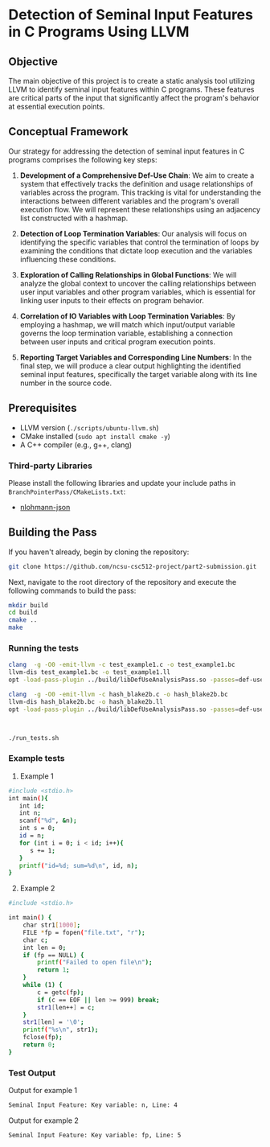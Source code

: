 # Detection of Seminal Input Features in C Programs Using LLVM

## Objective

The main objective of this project is to create a static analysis tool utilizing LLVM to identify seminal input features within C programs. These features are critical parts of the input that significantly affect the program's behavior at essential execution points.

## Conceptual Framework

Our strategy for addressing the detection of seminal input features in C programs comprises the following key steps:

1. **Development of a Comprehensive Def-Use Chain**: We aim to create a system that effectively tracks the definition and usage relationships of variables across the program. This tracking is vital for understanding the interactions between different variables and the program's overall execution flow. We will represent these relationships using an adjacency list constructed with a hashmap.

2. **Detection of Loop Termination Variables**: Our analysis will focus on identifying the specific variables that control the termination of loops by examining the conditions that dictate loop execution and the variables influencing these conditions.

3. **Exploration of Calling Relationships in Global Functions**: We will analyze the global context to uncover the calling relationships between user input variables and other program variables, which is essential for linking user inputs to their effects on program behavior.

4. **Correlation of IO Variables with Loop Termination Variables**: By employing a hashmap, we will match which input/output variable governs the loop termination variable, establishing a connection between user inputs and critical program execution points.

5. **Reporting Target Variables and Corresponding Line Numbers**: In the final step, we will produce a clear output highlighting the identified seminal input features, specifically the target variable along with its line number in the source code.

## Prerequisites

- LLVM version (`./scripts/ubuntu-llvm.sh`)
- CMake installed (`sudo apt install cmake -y`)
- A C++ compiler (e.g., g++, clang)

### Third-party Libraries

Please install the following libraries and update your include paths in `BranchPointerPass/CMakeLists.txt`:

- [nlohmann-json](https://github.com/nlohmann/json)

## Building the Pass

If you haven't already, begin by cloning the repository:

```bash
git clone https://github.com/ncsu-csc512-project/part2-submission.git
```

Next, navigate to the root directory of the repository and execute the following commands to build the pass:

```bash
mkdir build
cd build
cmake ..
make
```

### Running the tests

```bash
clang  -g -O0 -emit-llvm -c test_example1.c -o test_example1.bc
llvm-dis test_example1.bc -o test_example1.ll
opt -load-pass-plugin ../build/libDefUseAnalysisPass.so -passes=def-use-analysis -disable-output test_example1.bc

clang  -g -O0 -emit-llvm -c hash_blake2b.c -o hash_blake2b.bc
llvm-dis hash_blake2b.bc -o hash_blake2b.ll
opt -load-pass-plugin ../build/libDefUseAnalysisPass.so -passes=def-use-analysis -disable-output hash_blake2b.bc



./run_tests.sh
```

### Example tests
1. Example 1
```bash
#include <stdio.h>
int main(){
   int id;
   int n;
   scanf("%d", &n);
   int s = 0;
   id = n;
   for (int i = 0; i < id; i++){
      s += 1;
   }
   printf("id=%d; sum=%d\n", id, n);
}

```

2. Example 2

```bash
#include <stdio.h>

int main() {
    char str1[1000]; 
    FILE *fp = fopen("file.txt", "r"); 
    char c;
    int len = 0;
    if (fp == NULL) {
        printf("Failed to open file\n");
        return 1;
    }
    while (1) {
        c = getc(fp);
        if (c == EOF || len >= 999) break;
        str1[len++] = c;
    }
    str1[len] = '\0'; 
    printf("%s\n", str1);
    fclose(fp); 
    return 0;
}
```

### Test Output
Output for example 1
```bash
Seminal Input Feature: Key variable: n, Line: 4
```
Output for example 2
```bash
Seminal Input Feature: Key variable: fp, Line: 5
```



